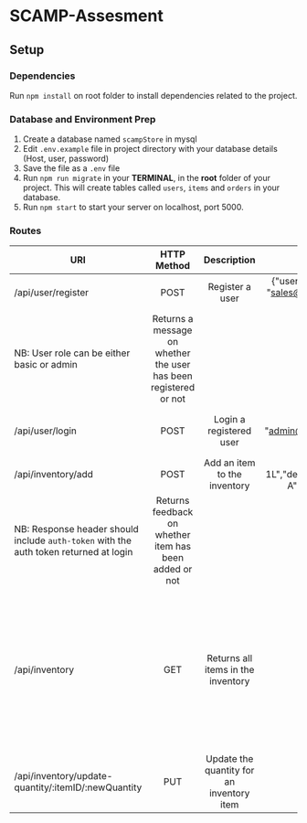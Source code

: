 # SCAMP-Assesment

## Setup

### Dependencies

Run `npm install` on root folder to install dependencies related to the project.

### Database and Environment Prep
1. Create a database named `scampStore` in mysql
2. Edit `.env.example` file in project directory with your database details (Host, user, password)
3. Save the file as a `.env` file
4. Run `npm run migrate` in your **TERMINAL**, in the **root** folder of your project. This will create tables called `users`, `items` and `orders` in your database.
5. Run `npm start` to start your server on localhost, port 5000.

### Routes
| URI        | HTTP Method | Description      | Request Object  |Response and Notes|
| ---------- |:-----------:|:----------------:|:---------------:|:-------------:|
|/api/user/register|POST|Register a user|{"username": "salesperson","email": "sales@scampstore.com","password": "sales","role": "basic"}
NB: User role can be either basic or admin|Returns a message on whether the user  has been registered or not|
|/api/user/login|POST|Login a registered user|{"email": "admin@scampstore.com","password": "admin"}|Returns a logged in message and an `auth-token` in the response header|
|/api/inventory/add|POST|Add an item to the inventory|{"name": "Apple Juice 1L","description": "Packed with vitamin A","price": 55,"quantity": 78}
NB: Response header should include `auth-token` with the auth token returned at login|Returns feedback on whether item has been added or not|
|/api/inventory|GET|Returns all items in the inventory|NA|[{"item_id": 1,"name": "Orange Juice 1L","description": "Packed with vitamin C","price": 50,"quantity": 85},{"item_id": 2,"name": "Baked Beans","description": "Heinze peppery backed beans","price": 20,"quantity": 85}]|
|/api/inventory/update-quantity/:itemID/:newQuantity|PUT|Update the quantity for an inventory item|NA|Returns feedback message|
